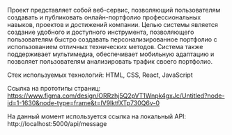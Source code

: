 Проект представляет собой веб-сервис, позволяющий пользователям создавать и публиковать онлайн-портфолио профессиональных навыков, проектов и достижений компании. Целью системы является создание удобного и доступного инструмента, позволяющего пользователям быстро создавать персонализированное портфолио с использованием отличных технических методов. Система также поддерживает мультимедиа, обеспечивает мобильную адаптацию и позволяет пользователям анализировать трафик своего портфолио.

Стек используемых технологий: HTML, CSS, React, JavaScript

Ссылка на прототипы страниц: https://www.figma.com/design/ORRzhj5Q2pVT1Wnpk4gxJc/Untitled?node-id=1-1630&node-type=frame&t=lV9lktfXTp730Q6v-0

На данный момент используется ссылка на локальный API: http://localhost:5000/api/message
